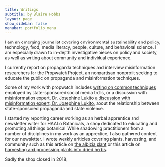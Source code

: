 ```yaml
---
title: Writings
subtitle: by Blaire Hobbs
layout: page
show_sidebar: false
menubar: portfolio_menu
---
```


I am an emerging journalist covering environmental sustainability and policy, technology, food, media literacy, people, culture, and behavioral science. I am especially drawn to in-depth investigative pieces on policy and society, as well as writing about community and individual experience. 

I currently report on propaganda techniques and interview misinformation researchers for the Propwatch Project, an nonpartisan nonprofit seeking to educate the public on propaganda and misinformation techniques.

Some of my work with propwatch includes [writing on common techniques](https://www.propwatch.org/article.php?id=295) employed by state-sponsored social media trolls, or a discussion with misinformation expert, Dr. Josephine Lukito [a discussion with misinformation expert, Dr. Josephine Lukito,](https://www.propwatch.org/article.php?id=305) about the relationship between state-sponsored propaganda and state violence.

I started my reporting career working as an herbal apprentice and newsletter writer for HAALo Botanicals, a shop dedicated to educating and promoting all things botanical. While shadowing practitioners from a number of disciplines in my work as an apprentice, I also gathered content for our newsletter. I wrote weekly ariticles covering plants, harvesting, and community such as this article on [the albizia plant](/albizia) or this article on [harvesting and processing plants into dried herbs](/processing-herbs).

Sadly the shop closed in 2018, 